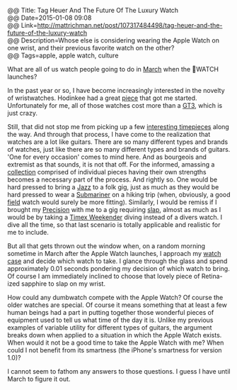 @@ Title: Tag Heuer And The Future Of The Luxury Watch  
@@ Date=2015-01-08 09:08  
@@ Link=http://mattrichman.net/post/107317484498/tag-heuer-and-the-future-of-the-luxury-watch  
@@ Description=Whose else is considering wearing the Apple Watch on one wrist, and their previous favorite watch on the other?  
@@ Tags=apple, apple watch, culture  

What are all of us watch people going to do in [March](http://9to5mac.com/2015/01/06/apple-watch-launch/) when the WATCH launches? 

In the past year or so, I have become increasingly interested in the novelty of wristwatches. Hodinkee had a great [piece](http://www.hodinkee.com/blog/video-talking-watches-with-john-mayer) that got me started. Unfortunately for me, all of those watches cost more than a [GT3](http://www.edmunds.com/porsche/911/2015/gt3/), which is just crazy.

Still, that did not stop me from picking up a few [interesting timepieces](http://instagram.com/p/sTtSahQz_D/) along the way. And through that process, I have come to the realization that watches are a lot like guitars. There are so many different types and brands of watches, just like there are so many different types and brands of guitars. 'One for every occasion' comes to mind here. And as bourgeois and extremist as that sounds, it is not that off. For the informed, amassing a [collection](http://instagram.com/p/uCiceQQz2l/) comprised of individual pieces having their own strengths becomes a necessary part of the process. And rightly so. One would be hard pressed to bring a [Jazz](https://en.wikipedia.org/wiki/Fender_Jazz_Bass) to a folk gig, just as much as they would be hard pressed to wear a [Submariner](http://www.rolex.com/watches/submariner/m116610lv-0002.html) on a hiking trip (when, obviously, a good [field](http://www.hamiltonwatch.com/collection/khaki/field/officer-mechanical/h69419363) watch would surely be more fitting). Similarly, I would be remiss if I brought my [Precision](https://en.wikipedia.org/wiki/Fender_Jazz_Bass) with me to a gig requiring [slap](https://www.youtube.com/watch?v=jVQEe8OI3zk), almost as much as I would be by taking a [Timex Weekender](http://www.timex.com/watches/timex-weekender-slip-thru-t2n6519j-0) diving instead of a divers watch. I dive all the time, so that last scenario is totally applicable and realistic for me to include. 

But all that gets thrown out the window when, on a random morning sometime in March after the Apple Watch launches, I approach my [watch case](http://d.pr/i/FScw) and decide which watch to take. I glance through the glass and spend approximately 0.01 seconds pondering my decision of which watch to bring. Of course I am immediately inclined to choose that lovely piece of Retina-ized sapphire to slap on my wrist.

How could any dumbwatch compete with the Apple Watch? Of course the older watches are special. Of course it means something that at least a few human beings had a part in putting together those wonderful pieces of equipment used to tell us what time of the day it is. Unlike my previous examples of variable utility for different types of guitars, the argument breaks down when applied to a situation in which the Apple Watch exists. When would it not be a good time to take the Apple Watch with me? When could I not benefit from its smartness (the iPhone's smartness for version 1.0)? 

I cannot seem to fathom any answers to those questions. I guess I have until March to figure it out.